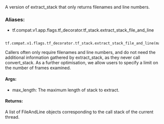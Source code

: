 A version of extract_stack that only returns filenames and line numbers.
### Aliases:
- tf.compat.v1.app.flags.tf_decorator.tf_stack.extract_stack_file_and_line

```
 tf.compat.v1.flags.tf_decorator.tf_stack.extract_stack_file_and_line(max_length=1000)
```
Callers often only require filenames and line numbers, and do not need the additional information gathered by extract_stack, as they never call convert_stack.
As a further optimisation, we allow users to specify a limit on the number of frames examined.
#### Args:
- max_length: The maximum length of stack to extract.
#### Returns:
A list of FileAndLine objects corresponding to the call stack of the current thread.
